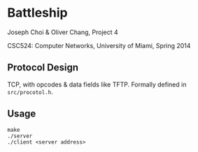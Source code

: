 Battleship
==========

Joseph Choi & Oliver Chang, Project 4

CSC524: Computer Networks, University of Miami, Spring 2014

Protocol Design
---------------

TCP, with opcodes & data fields like TFTP. 
Formally defined in `src/procotol.h`.

Usage
-----

    make
    ./server
    ./client <server address>
